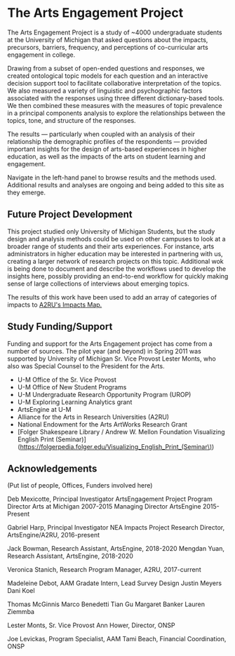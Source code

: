 # The Arts Engagement Project


The Arts Engagement Project is a study of ~4000 undergraduate students at the University of Michigan that asked questions about the impacts, precursors, barriers, frequency, and perceptions of co-curricular arts engagement in college. 

Drawing from a subset of open-ended questions and responses, we created ontological topic models for each question and an interactive decision support tool to facilitate collaborative interpretation of the topics. We also measured a variety of linguistic and psychographic factors associated with the responses using three different dictionary-based tools. We then combined these measures with the measures of topic prevalence in a principal components analysis to explore the relationships between the topics, tone, and structure of the responses. 

The results — particularly when coupled with an analysis of their relationship the demographic profiles of the respondents — provided important insights for the design of arts-based experiences in higher education, as well as the impacts of the arts on student learning and engagement. 

Navigate in the left-hand panel to browse results and the methods used. Additional results and analyses are ongoing and being added to this site as they emerge. 


## Future Project Development
This project studied only University of Michigan Students, but the study design and analysis methods could be used on other campuses to look at a broader range of students and their arts experiences. For instance, arts administrators in higher education may be interested in partnering with us, creating a larger network of research projects on this topic. Additional wok is being done to document and describe the workflows used to develop the insights here, possibly providing an end-to-end workflow for quickly making sense of large collections of interviews about emerging topics. 

The results of this work have been used to add an array of categories of impacts to [A2RU's Impacts Map.](https://www.a2ru.org/projects/impacts-map/)
 

## Study Funding/Support

Funding and support for the Arts Engagement project has come from a number of sources.  The pilot year (and beyond) in Spring 2011 was supported by University of Michigan Sr. Vice Provost Lester Monts, who also was Special Counsel to the President for the Arts. 

- U-M Office of the Sr. Vice Provost 
- U-M Office of New Student Programs
- U-M Undergraduate Research Opportunity Program (UROP)
- U-M Exploring Learning Analytics grant
- ArtsEngine at U-M 
- Alliance for the Arts in Research Universities (A2RU)
- National Endowment for the Arts ArtWorks Research Grant
- [Folger Shakespeare Library / Andrew W. Mellon Foundation Visualizing English Print 
(Seminar)](https://folgerpedia.folger.edu/Visualizing_English_Print_(Seminar\)) 



## Acknowledgements

(Put list of people, Offices, Funders involved here)

Deb Mexicotte, Principal Investigator ArtsEngagement Project
Program Director Arts at Michigan 2007-2015
Managing Director ArtsEngine 2015-Present 

Gabriel Harp, Principal Investigator NEA Impacts Project 
Research Director, ArtsEngine/A2RU, 2016-present

Jack Bowman, Research Assistant, ArtsEngine, 2018-2020 
Mengdan Yuan, Research Assistant, ArtsEngine, 2018-2020 

Veronica Stanich, Research Program Manager, A2RU, 2017-current

Madeleine Debot, AAM Gradate Intern, Lead Survey Design
Justin Meyers
Dani Koel

Thomas McGinnis
Marco Benedetti
Tian Gu
Margaret Banker
Lauren Ziemmba


Lester Monts, Sr. Vice Provost
Ann Hower, Director, ONSP

Joe Levickas, Program Specialist, AAM
Tami Beach, Financial Coordination, ONSP
